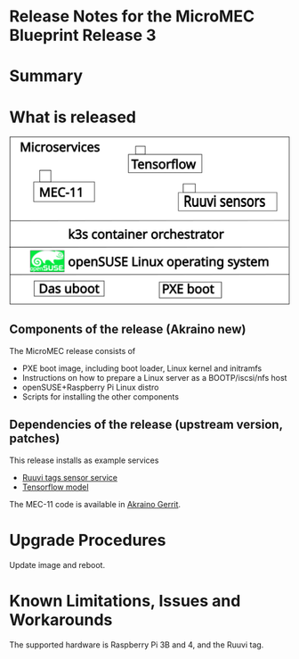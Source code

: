 Release Notes for the MicroMEC Blueprint Release 3
===================================================

# Summary
# What is released 

![Architecture](../architecture/junction_architecture.svg)

## Components of the release (Akraino new)

The MicroMEC release consists of

- PXE boot image, including boot loader, Linux kernel and initramfs
- Instructions on how to prepare a Linux server as a BOOTP/iscsi/nfs host 
- openSUSE+Raspberry Pi Linux distro
- Scripts for installing the other components

##  Dependencies of the release (upstream version, patches)

This release installs as example services

- [Ruuvi tags sensor service](https://github.com/rulex/ruuvimec)
- [Tensorflow model](https://hub.docker.com/r/emacski/tensorflow-serving)

The MEC-11 code is available in [Akraino Gerrit](gerrit.akraino.org).

#    Upgrade Procedures

Update image and reboot.

#    Known Limitations, Issues and Workarounds

The supported hardware is Raspberry Pi 3B and 4, and the Ruuvi tag.


